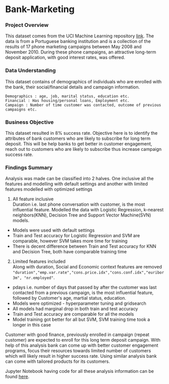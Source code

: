 # Bank-Marketing
### Project Overview
This dataset comes from the UCI Machine Learning repository [link](https://archive.ics.uci.edu/ml/datasets/bank+marketing). The data is from a Portuguese 
banking institution and is a collection of the results of 17 phone marketing campaigns between May 2008 and November 2010. During these
phone campaigns, an attractive long-term deposit application, with good interest rates, was offered.

### Data Understanding
This dataset contains of demographics of individuals who are enrolled with the bank, 
their social/financial details and campaign information.

``` 
Demographics : age, job, marital status, education etc.
Financial : Has housing/personal loans, Employment etc.
Campaign : Number of time customer was contacted, outcome of previous campaigns etc.
```

### Business Objective
This dataset resulted in 8% success rate. Objective here is to identify the attributes of bank customers who are likely to subscribe for long term deposit.
This will be help banks to get better in customer engagement, reach out to customers who are likely to subscribe thus increase campaign success rate. 


### Findings Summary
Analysis was made can be classified into 2 halves. One inclusive all the features and modelling with default settings and 
another with limited features modelled with optimized settings

1) All feature inclusive \
    Duration i.e. last phone conversation with customer, is the most influential feature. Modelled the data with Logistic Regression, k-nearest neighbors(KNN), Decision Tree and Support Vector Machine(SVN) models.

 - Models were used with default settings
 - Train and Test accuracy for Logistic Regression and SVM are comparable, however SVM takes more time for training
 - There is decent difference between Train and Test accuracy for KNN and Decision Tree, both have comparable training time

2) Limited features included \
    Along with duration, Social and Economic context features are removed ``` "duration","emp.var.rate","cons.price.idx","cons.conf.idx","euribor3m", "nr.employed" ```.
 - pdays i.e. number of days that passed by after the customer was last contacted from a previous campaign,  is the most influential feature, followed by Customer's age, martial status, education.
 - Models were optimized - hyperparameter tuning and gridsearch
 - All models had marginal drop in both train and test accuracy
 - Train and Test accuracy are comparable for all the models
 - Model training got better for all but SVM, SVM training time took a longer in this case

Customer with good finance, previously enrolled in campaign (repeat customer) are expected to enroll for this long term deposit campaign. 
With help of this analysis bank can come up with better customer engagement programs, focus their resources towards 
limited number of customers which will likely result in higher success rate. 
Using similar analysis bank can come with tailored products for its customers.

Jupyter Notebook having code for all these analysis information can be found [here](Solution.ipynb). 